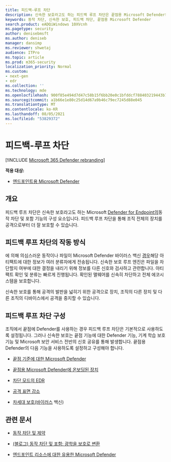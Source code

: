 ```yaml
---
title: 피드백-루프 차단
description: 신속한 보호라고도 하는 피드백 루프 차단은 끝점용 Microsoft Defender의 동작 차단 및 포함 기능의 일부입니다.
keywords: 동작 차단, 신속한 보호, 피드백 차단, 끝점용 Microsoft Defender
search.product: eADQiWindows 10XVcnh
ms.pagetype: security
author: denisebmsft
ms.author: deniseb
manager: dansimp
ms.reviewer: shwetaj
audience: ITPro
ms.topic: article
ms.prod: m365-security
localization_priority: Normal
ms.custom:
- next-gen
- edr
ms.collection: ''
ms.technology: mde
ms.openlocfilehash: 900f85e494d7d47c58b15f6bb20e0c1bfddcf788403219443b7a60bee47cec19
ms.sourcegitcommit: a1b66e1e80c25d14d67a9b46c79ec7245d88e045
ms.translationtype: MT
ms.contentlocale: ko-KR
ms.lasthandoff: 08/05/2021
ms.locfileid: "53829372"
---
```

# <a name="feedback-loop-blocking"></a>피드백-루프 차단

[!INCLUDE [Microsoft 365 Defender rebranding](../../includes/microsoft-defender.md)]


**적용 대상:**
- [엔드포인트용 Microsoft Defender](https://go.microsoft.com/fwlink/?linkid=2154037)

## <a name="overview"></a>개요

피드백 루프 차단은 신속한 보호라고도 하는 Microsoft [](/microsoft-365/security/defender-endpoint/behavioral-blocking-containment) [Defender for Endpoint의](/windows/security/threat-protection/)동작 차단 및 포함 기능의 구성 요소입니다. 피드백 루프 차단을 통해 조직 전체의 장치를 공격으로부터 더 잘 보호할 수 있습니다. 

## <a name="how-feedback-loop-blocking-works"></a>피드백 루프 차단의 작동 방식

에 의해 의심스러운 동작이나 파일이 Microsoft Defender 바이러스 백신 [경우](/windows/security/threat-protection/microsoft-defender-antivirus/microsoft-defender-antivirus-in-windows-10)해당 아티팩트에 대한 정보가 여러 분류자에게 전송됩니다. 신속한 보호 루프 엔진은 파일을 차단할지 여부에 대한 결정을 내리기 위해 정보를 다른 신호와 검사하고 관련합니다. 아티팩트 확인 및 분류는 빠르게 진행됩니다. 확인된 맬웨어를 신속히 차단하고 전체 에코시스템을 보호합니다. 

신속한 보호를 통해 공격의 발판을 넓히기 위한 공격으로 장치, 조직의 다른 장치 및 다른 조직의 디바이스에서 공격을 중지할 수 있습니다.


## <a name="configuring-feedback-loop-blocking"></a>피드백 루프 차단 구성

조직에서 끝점에 Defender를 사용하는 경우 피드백 루프 차단은 기본적으로 사용하도록 설정됩니다. 그러나 신속한 보호는 끝점 기능에 대한 Defender 기능, 기계 학습 보호 기능 및 Microsoft 보안 서비스 전반의 신호 공유를 통해 발생합니다. 끝점용 Defender의 다음 기능을 사용하도록 설정하고 구성해야 합니다.

- [끝점 기준에 대한 Microsoft Defender](/microsoft-365/security/defender-endpoint/configure-machines-security-baseline)

- [끝점용 Microsoft Defender에 온보딩된 장치](/microsoft-365/security/defender-endpoint/onboard-configure)

- [차단 모드의 EDR](/microsoft-365/security/defender-endpoint/edr-in-block-mode)

- [공격 표면 감소](/microsoft-365/security/defender-endpoint/attack-surface-reduction)

- [차세대 보호(바이러스](/windows/security/threat-protection/microsoft-defender-antivirus/configure-microsoft-defender-antivirus-features) 백신)

## <a name="related-articles"></a>관련 문서

- [동작 차단 및 제약](behavioral-blocking-containment.md)

- [(블로그) 동작 차단 및 포함: 광학을 보호로 변환](https://www.microsoft.com/security/blog/2020/03/09/behavioral-blocking-and-containment-transforming-optics-into-protection/)

- [엔드포인트 리소스에 대한 유용한 Microsoft Defender](/microsoft-365/security/defender-endpoint/helpful-resources)
